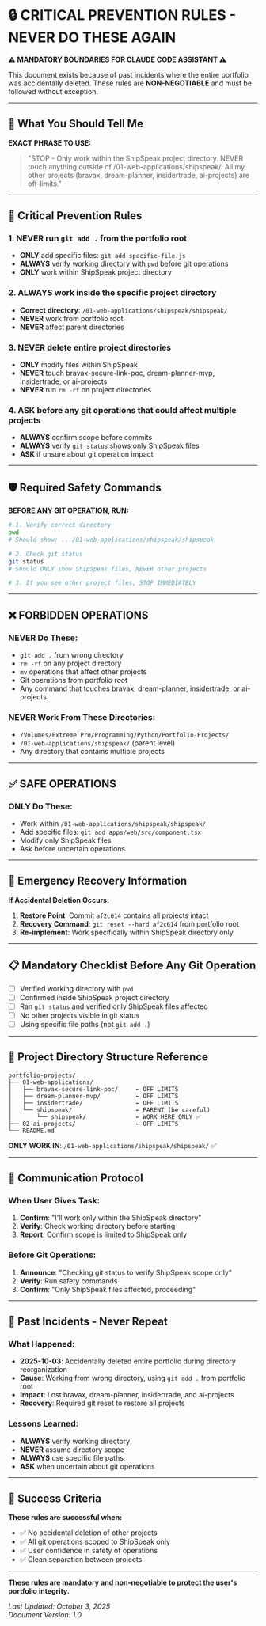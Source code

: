 # 🔒 CRITICAL PREVENTION RULES - NEVER DO THESE AGAIN

**⚠️ MANDATORY BOUNDARIES FOR CLAUDE CODE ASSISTANT ⚠️**

This document exists because of past incidents where the entire portfolio was accidentally deleted. These rules are **NON-NEGOTIABLE** and must be followed without exception.

---

## 🚨 What You Should Tell Me

**EXACT PHRASE TO USE:**

> "STOP - Only work within the ShipSpeak project directory. NEVER touch anything outside of /01-web-applications/shipspeak/. All my other projects (bravax, dream-planner, insidertrade, ai-projects) are off-limits."

---

## 🚨 Critical Prevention Rules

### 1. NEVER run `git add .` from the portfolio root
- **ONLY** add specific files: `git add specific-file.js`
- **ALWAYS** verify working directory with `pwd` before git operations
- **ONLY** work within ShipSpeak project directory

### 2. ALWAYS work inside the specific project directory
- **Correct directory**: `/01-web-applications/shipspeak/shipspeak/`
- **NEVER** work from portfolio root
- **NEVER** affect parent directories

### 3. NEVER delete entire project directories
- **ONLY** modify files within ShipSpeak
- **NEVER** touch bravax-secure-link-poc, dream-planner-mvp, insidertrade, or ai-projects
- **NEVER** run `rm -rf` on project directories

### 4. ASK before any git operations that could affect multiple projects
- **ALWAYS** confirm scope before commits
- **ALWAYS** verify `git status` shows only ShipSpeak files
- **ASK** if unsure about git operation impact

---

## 🛡️ Required Safety Commands

**BEFORE ANY GIT OPERATION, RUN:**

```bash
# 1. Verify correct directory
pwd
# Should show: .../01-web-applications/shipspeak/shipspeak

# 2. Check git status
git status
# Should ONLY show ShipSpeak files, NEVER other projects

# 3. If you see other project files, STOP IMMEDIATELY
```

---

## ❌ FORBIDDEN OPERATIONS

### NEVER Do These:
- `git add .` from wrong directory
- `rm -rf` on any project directory
- `mv` operations that affect other projects
- Git operations from portfolio root
- Any command that touches bravax, dream-planner, insidertrade, or ai-projects

### NEVER Work From These Directories:
- `/Volumes/Extreme Pro/Programming/Python/Portfolio-Projects/`
- `/01-web-applications/shipspeak/` (parent level)
- Any directory that contains multiple projects

---

## ✅ SAFE OPERATIONS

### ONLY Do These:
- Work within `/01-web-applications/shipspeak/shipspeak/`
- Add specific files: `git add apps/web/src/component.tsx`
- Modify only ShipSpeak files
- Ask before uncertain operations

---

## 🚨 Emergency Recovery Information

**If Accidental Deletion Occurs:**

1. **Restore Point**: Commit `af2c614` contains all projects intact
2. **Recovery Command**: `git reset --hard af2c614` from portfolio root
3. **Re-implement**: Work specifically within ShipSpeak directory only

---

## 📋 Mandatory Checklist Before Any Git Operation

- [ ] Verified working directory with `pwd`
- [ ] Confirmed inside ShipSpeak project directory
- [ ] Ran `git status` and verified only ShipSpeak files affected
- [ ] No other projects visible in git status
- [ ] Using specific file paths (not `git add .`)

---

## 🎯 Project Directory Structure Reference

```
portfolio-projects/
├── 01-web-applications/
│   ├── bravax-secure-link-poc/     ← OFF LIMITS
│   ├── dream-planner-mvp/          ← OFF LIMITS  
│   ├── insidertrade/               ← OFF LIMITS
│   └── shipspeak/                  ← PARENT (be careful)
│       └── shipspeak/              ← WORK HERE ONLY ✅
├── 02-ai-projects/                 ← OFF LIMITS
└── README.md
```

**ONLY WORK IN**: `/01-web-applications/shipspeak/shipspeak/` ✅

---

## 💬 Communication Protocol

### When User Gives Task:
1. **Confirm**: "I'll work only within the ShipSpeak directory"
2. **Verify**: Check working directory before starting
3. **Report**: Confirm scope is limited to ShipSpeak only

### Before Git Operations:
1. **Announce**: "Checking git status to verify ShipSpeak scope only"
2. **Verify**: Run safety commands
3. **Confirm**: "Only ShipSpeak files affected, proceeding"

---

## 🔴 Past Incidents - Never Repeat

### What Happened:
- **2025-10-03**: Accidentally deleted entire portfolio during directory reorganization
- **Cause**: Working from wrong directory, using `git add .` from portfolio root
- **Impact**: Lost bravax, dream-planner, insidertrade, and ai-projects
- **Recovery**: Required git reset to restore all projects

### Lessons Learned:
- **ALWAYS** verify working directory
- **NEVER** assume directory scope
- **ALWAYS** use specific file paths
- **ASK** when uncertain about git operations

---

## 🎯 Success Criteria

**These rules are successful when:**
- ✅ No accidental deletion of other projects
- ✅ All git operations scoped to ShipSpeak only  
- ✅ User confidence in safety of operations
- ✅ Clean separation between projects

---

**These rules are mandatory and non-negotiable to protect the user's portfolio integrity.**

*Last Updated: October 3, 2025*  
*Document Version: 1.0*